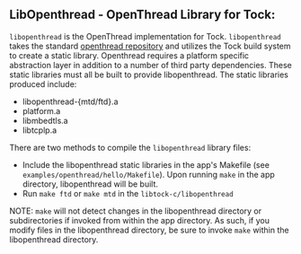 ## LibOpenthread - OpenThread Library for Tock: 

`libopenthread` is the OpenThread implementation for Tock. `libopenthread` takes the standard [openthread repository](https://github.com/openthread/openthread.git) and utilizes the Tock build system to create a static library. Openthread requires a platform specific abstraction layer in addition to a number of third party dependencies. These static libraries must all be built to provide libopenthread. The static libraries produced include:
- libopenthread-{mtd/ftd}.a
- platform.a
- libmbedtls.a
- libtcplp.a

There are two methods to compile the `libopenthread` library files:
- Include the libopenthread static libraries in the app's Makefile (see `examples/openthread/hello/Makefile`). Upon running `make` in the app directory, libopenthread will be built.
- Run `make ftd` or `make mtd` in the `libtock-c/libopenthread`

NOTE: `make` will not detect changes in the libopenthread directory or subdirectories if invoked from within the app directory. As such, if you modify files in the libopenthread directory, be sure to invoke `make` within the libopenthread directory.

